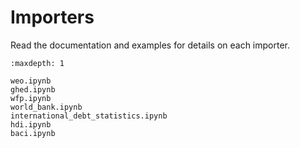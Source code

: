 # Importers

Read the documentation and examples for details on each importer.

```{toctree}
:maxdepth: 1

weo.ipynb
ghed.ipynb
wfp.ipynb
world_bank.ipynb
international_debt_statistics.ipynb
hdi.ipynb
baci.ipynb
```
